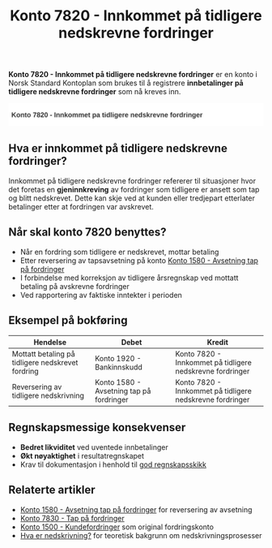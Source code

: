 ﻿---
title: "Konto 7820 - Innkommet på tidligere nedskrevne fordringer"
meta_title: "7820-innkommet-pa-tidligere-nedskrevne-fordringer"
meta_description: '**Konto 7820 - Innkommet på tidligere nedskrevne fordringer** er en konto i Norsk Standard Kontoplan som brukes til å registrere **innbetalinger på tidligere...'
slug: 7820-innkommet-pa-tidligere-nedskrevne-fordringer
type: blog
layout: pages/single
---

**Konto 7820 - Innkommet på tidligere nedskrevne fordringer** er en konto i Norsk Standard Kontoplan som brukes til å registrere **innbetalinger på tidligere nedskrevne fordringer** som nå kreves inn.

![Illustrasjon av konto 7820 innkommet pa tidligere nedskrevne fordringer](7820-innkommet-pa-tidligere-nedskrevne-fordringer-image.svg)

## Hva er innkommet på tidligere nedskrevne fordringer?

Innkommet på tidligere nedskrevne fordringer refererer til situasjoner hvor det foretas en **gjeninnkreving** av fordringer som tidligere er ansett som tap og blitt nedskrevet. Dette kan skje ved at kunden eller tredjepart etterlater betalinger etter at fordringen var avskrevet.

## Når skal konto 7820 benyttes?

* Når en fordring som tidligere er nedskrevet, mottar betaling
* Etter reversering av tapsavsetning på konto [Konto 1580 - Avsetning tap på fordringer](/blogs/kontoplan/1580-avsetning-tap-pa-fordringer "Konto 1580 - Avsetning tap på fordringer")
* I forbindelse med korreksjon av tidligere årsregnskap ved mottatt betaling på avskrevne fordringer
* Ved rapportering av faktiske inntekter i perioden

## Eksempel på bokføring

| Hendelse                                                  | Debet                                | Kredit                                                              |
|------------------------------------------------------------|--------------------------------------|----------------------------------------------------------------------|
| Mottatt betaling på tidligere nedskrevet fordring         | Konto 1920 - Bankinnskudd            | Konto 7820 - Innkommet på tidligere nedskrevne fordringer           |
| Reversering av tidligere nedskrivning                      | Konto 1580 - Avsetning tap på fordringer | Konto 7820 - Innkommet på tidligere nedskrevne fordringer       |

## Regnskapsmessige konsekvenser

* **Bedret likviditet** ved uventede innbetalinger
* **Økt nøyaktighet** i resultatregnskapet
* Krav til dokumentasjon i henhold til [god regnskapsskikk](/blogs/regnskap/god-regnskapsskikk "God regnskapsskikk - prinsipper og retningslinjer")

## Relaterte artikler

* [Konto 1580 - Avsetning tap på fordringer](/blogs/kontoplan/1580-avsetning-tap-pa-fordringer "Konto 1580 - Avsetning tap på fordringer") for reversering av avsetning
* [Konto 7830 - Tap på fordringer](/blogs/kontoplan/7830-tap-pa-fordringer "Konto 7830 - Tap på fordringer")
* [Konto 1500 - Kundefordringer](/blogs/kontoplan/1500-kundefordringer "Konto 1500 - Kundefordringer") som original fordringskonto
* [Hva er nedskrivning?](/blogs/regnskap/hva-er-nedskrivning "Hva er nedskrivning?") for teoretisk bakgrunn om nedskrivningsprosesser






